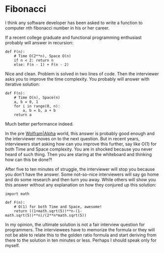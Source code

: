 Fibonacci
=========

I think any software developer has been asked to write a function to computer *n*th fibonacci number in his or her career.

If a recent college graduate and functional programming enthusiast probably will answer in recursion:
```
def F(n):
    # Time O(2**n), Space O(n)
    if n < 2: return n
    else: F(n - 1) + F(n - 2)
```
Nice and clean. Problem is solved in two lines of code. Then the interviewer asks you to improve the time complexity. You probably will answer with iterative solution:
```
def F(n):
    # Time O(n), Space(n)
    a, b = 0, 1
    for i in range(0, n):
        a, b = b, a + b
    return a
```
Much better performance indeed.

In the pre [Wolfram|Alpha] world, this answer is probably good enough and the interviewer moves on to the next question. But in recent years, interviewers start asking how can you improve this further, say like O(1) for both Time and Space complexity. You are in shocked because you never heard of such thing. Then you are staring at the whiteboard and thinking how can this be done?!

After five to ten minutes of struggle, the interviewer will stop you because you don't have the answer. Some not-so-nice interviewers will say go home and do some research and then turn you away. While others will show you this answer without any explanation on how they conjured up this solution:

```
import math

def F(n):
    # O(1) for both Time and Space, awesome!
	return ((1+math.sqrt(5))**n-(1-math.sqrt(5))**n)/(2**n*math.sqrt(5))
```

In my opinion, the ultimate solution is not a fair interview question for programmers. The interviewees have to memorize the formula or they will not be able to relate this to the golden ratio formula and start deriving from there to the solution in ten minutes or less. Perhaps I should speak only for myself.

[Wolfram|Alpha]:http://www.wolframalpha.com/
